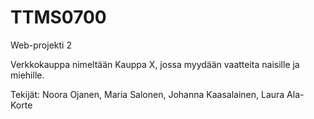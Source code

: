 # TTMS0700

Web-projekti 2

Verkkokauppa nimeltään Kauppa X, jossa myydään vaatteita naisille ja miehille.

Tekijät:
Noora Ojanen, Maria Salonen, Johanna Kaasalainen, Laura Ala-Korte
